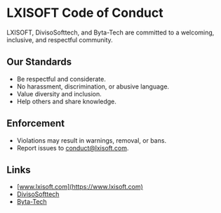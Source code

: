 # LXISOFT Code of Conduct

LXISOFT, DivisoSofttech, and Byta-Tech are committed to a welcoming, inclusive, and respectful community.

## Our Standards
- Be respectful and considerate.
- No harassment, discrimination, or abusive language.
- Value diversity and inclusion.
- Help others and share knowledge.

## Enforcement
- Violations may result in warnings, removal, or bans.
- Report issues to [conduct@lxisoft.com](mailto:conduct@lxisoft.com).

## Links
- [www.lxisoft.com](https://www.lxisoft.com)
- [DivisoSofttech](https://www.lxisoft.com/startups/diviso-softtech)
- [Byta-Tech](https://www.lxisoft.com/startups/byta-tech)
